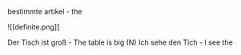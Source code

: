 bestimmte artikel - the 

![[definite.png]]


Der Tisch ist groß - The table is big (N)
Ich sehe den Tich - I see the 